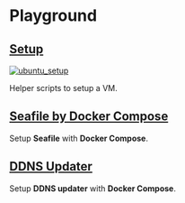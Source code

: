 # Playground

## [Setup](setup)
[![ubuntu_setup](https://travis-ci.org/Qining/HomeLab.svg)](https://travis-ci.org/Qining/HomeLab "ubuntu_setup")

Helper scripts to setup a VM.

## [Seafile by Docker Compose](seafile_docker_compose)
Setup **Seafile** with **Docker Compose**.

## [DDNS Updater](ddns-updater)
Setup **DDNS updater** with **Docker Compose**.
